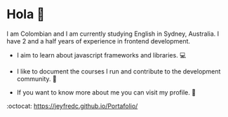 # Hola :wave: 

I am Colombian and I am currently studying English in Sydney, Australia. I have 2 and a half years of experience in frontend development.

- I aim to learn about javascript frameworks and libraries. :computer:

- I like to document the courses I run and contribute to the development community. :memo:

- If you want to know more about me you can visit my profile. :pushpin:

:octocat: https://jeyfredc.github.io/Portafolio/


